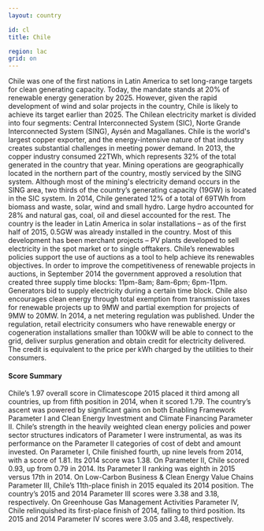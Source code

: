 ```yaml
---
layout: country

id: cl
title: Chile

region: lac
grid: on
---
```

Chile was one of the first nations in Latin America to set long-range targets for clean generating capacity. Today, the mandate stands at 20% of renewable energy generation by 2025. However, given the rapid development of wind and solar projects in the country, Chile is likely to achieve its target earlier than 2025. 
The Chilean electricity market is divided into four segments: Central Interconnected System (SIC), Norte Grande Interconnected System (SING), Aysén and Magallanes. Chile is the world's largest copper exporter, and the energy-intensive nature of that industry creates substantial challenges in meeting power demand. In 2013, the copper industry consumed 22TWh, which represents 32% of the total generated in the country that year. Mining operations are geographically located in the northern part of the country, mostly serviced by the SING system. Although most of the mining's electricity demand occurs in the SING area, two thirds of the country’s generating capacity (19GW) is located in the SIC system.
In 2014, Chile generated 12% of a total of 69TWh from biomass and waste, solar, wind and small hydro. Large hydro accounted for 28% and natural gas, coal, oil and diesel accounted for the rest. 
The country is the leader in Latin America in solar installations – as of the first half of 2015, 0.5GW was already installed in the country. Most of this development has been merchant projects – PV plants developed to sell electricity in the spot market or to single offtakers. 
Chile’s renewables policies support the use of auctions as a tool to help achieve its renewables objectives. 
In order to improve the competitiveness of renewable projects in auctions, in September 2014 the government approved a resolution that created three supply time blocks: 11pm-8am; 8am-6pm; 6pm-11pm. Generators bid to supply electricity during a certain time block. 
Chile also encourages clean energy through total exemption from transmission taxes for renewable projects up to 9MW and partial exemption for projects of 9MW to 20MW.
In 2014, a net metering regulation was published. Under the regulation, retail electricity consumers who have renewable energy or cogeneration installations smaller than 100kW will be able to connect to the grid, deliver surplus generation and obtain credit for electricity delivered. The credit is equivalent to the price per kWh charged by the utilities to their consumers.

#### Score Summary

Chile’s 1.97 overall score in Climatescope 2015 placed it third among all countries, up from fifth position in 2014, when it scored 1.79. The country’s ascent was powered by significant gains on both Enabling Framework Parameter I and Clean Energy Investment and Climate Financing Parameter II. Chile’s strength in the heavily weighted clean energy policies and power sector structures indicators of Parameter I were instrumental, as was its performance on the Parameter II categories of cost of debt and amount invested.
On Parameter I, Chile finished fourth, up nine levels from 2014, with a score of 1.81. Its 2014 score was 1.38.
On Parameter II, Chile scored 0.93, up from 0.79 in 2014. Its Parameter II ranking was eighth in 2015 versus 17th in 2014.
On Low-Carbon Business & Clean Energy Value Chains Parameter III, Chile’s 11th-place finish in 2015 equaled its 2014 position. The country’s 2015 and 2014 Parameter III scores were 3.38 and 3.18, respectively.
On Greenhouse Gas Management Activities Parameter IV, Chile relinquished its first-place finish of 2014, falling to third position. Its 2015 and 2014 Parameter IV scores were 3.05 and 3.48, respectively.

